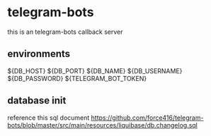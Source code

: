 # telegram-bots

this is an telegram-bots callback server

## environments
${DB_HOST}
${DB_PORT}
${DB_NAME}
${DB_USERNAME}
${DB_PASSWORD}
${TELEGRAM_BOT_TOKEN}

## database init
reference this sql document
https://github.com/force416/telegram-bots/blob/master/src/main/resources/liquibase/db.changelog.sql
